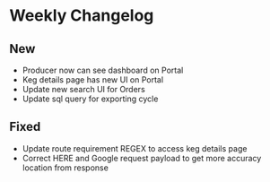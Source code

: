 # Weekly Changelog
## New
- Producer now can see dashboard on Portal
- Keg details page has new UI on Portal
- Update new search UI for Orders
- Update sql query for exporting cycle

## Fixed
- Update route requirement REGEX to access keg details page
- Correct HERE and Google request payload to get more accuracy location from response

